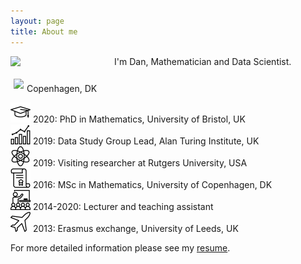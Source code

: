```yaml
---
layout: page
title: About me
---
```


<img align="left" src="{{ site.baseurl }}/img/2mt.jpg" style="width:27%; margin-right:30px">

I'm Dan, Mathematician and Data Scientist.

<img src="{{ site.baseurl }}/img/icon-home.png" style="margin:5px">Copenhagen, DK<br>
<!--![alt](img/icon-briefcase.png) TBA<br>-->
![alt](img/icon-student.png) 2020: PhD in Mathematics, University of Bristol, UK<br>
![alt](img/icon-data.png) 2019: Data Study Group Lead, Alan Turing Institute, UK<br>
![alt](img/icon-physics.png) 2019: Visiting researcher at Rutgers University, USA<br>
![alt](img/icon-degree.png) 2016: MSc in Mathematics, University of Copenhagen, DK<br>
![alt](img/icon-teaching.png) 2014-2020: Lecturer and teaching assistant<br>
![alt](img/icon-airplane.png) 2013: Erasmus exchange, University of Leeds, UK<br>

For more detailed information please see my [resume](/img/resume.pdf).
